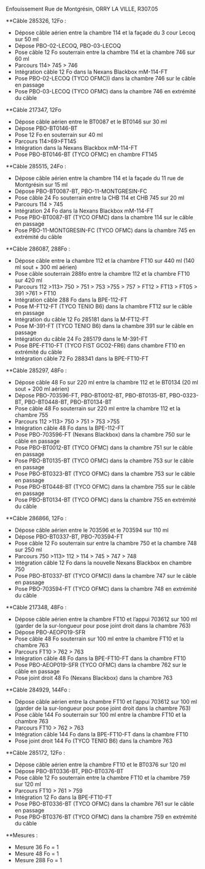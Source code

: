 Enfouissement Rue de Montgrésin, ORRY LA VILLE, R307.05

**Câble 285326, 12Fo :
- Dépose câble aérien entre la chambre 114 et la façade du 3 cour Lecoq sur 50 ml
- Dépose PBO-02-LECOQ, PBO-03-LECOQ
- Pose câble 12 Fo souterrain entre la chambre 114 et la chambre 746 sur 60 ml
- Parcours 114> 745 > 746
- Intégration câble 12 Fo dans la Nexans Blackbox mM-114-FT
- Pose PBO-02-LECOQ (TYCO OFMC)) dans la chambre 746 sur le câble en passage
- Pose PBO-03-LECOQ (TYCO OFMC) dans la chambre 746 en extrémité du câble

**Câble 217347, 12Fo
- Dépose câble aérien entre le BT0087 et le BT0146 sur 30 ml
- Dépose PBO-BT0146-BT
- Pose 12 Fo en souterrain sur 40 ml
- Parcours 114>69>FT145
- Intégration dans la Nexans Blackbox mM-114-FT
- Pose PBO-BT0146-BT (TYCO OFMC) en chambre FT145

**Câble 285515, 24Fo :
- Dépose câble aérien entre la chambre 114 et la façade du 11 rue de Montgrésin sur 15 ml
- Dépose PBO-BT0087-BT, PBO-11-MONTGRESIN-FC
- Pose câble 24 Fo souterrain entre la CHB 114 et CHB 745 sur 20 ml
- Parcours 114 > 745
- Intégration 24 Fo dans la Nexans Blackbox mM-114-FT
- Pose PBO-BT0087-BT (TYCO OFMC) dans la chambre 114 sur le câble en passage
- Pose PBO-11-MONTGRESIN-FC (TYCO OFMC) dans la chambre 745 en extrémité du câble

**Câble 286087, 288Fo :
- Dépose câble entre la chambre 112 et la chambre FT10 sur 440 ml (140 ml sout + 300 ml aérien)
- Pose câble souterrain 288fo entre la chambre 112 et la chambre FT10 sur 420 ml
- Parcours 112 >113> 750 > 751 > 753 >755 > 757 > FT12 > FT13 > FT05 > 391 >761 > FT10
- Intégration câble 288 Fo dans la BPE-112-FT
- Pose M-FT12-FT (TYCO TENIO B6) dans la chambre FT12 sur le câble en passage
- Intégration du câble 12 Fo 285181 dans la M-FT12-FT
- Pose M-391-FT (TYCO TENIO B6) dans la chambre 391 sur le câble en passage
- Intégration du câble 24 Fo 285179 dans le M-391-FT
- Pose BPE-FT10-FT (TYCO FIST GCO2-FR6) dans chambre FT10 en extrémité du câble
- Intégration câble 72 Fo 288341 dans la BPE-FT10-FT

**Câble 285297, 48Fo :
- Dépose câble 48 Fo sur 220 ml entre la chambre 112 et le BT0134 (20 ml sout + 200 ml aérien)
- Dépose PBO-703596-FT, PBO-BT0012-BT, PBO-BT0135-BT, PBO-0323-BT, PBO-BT0448-BT, PBO-BT0134-BT
- Pose câble 48 Fo souterrain sur 220 ml entre la chambre 112 et la chambre 755
- Parcours 112 >113> 750 > 751 > 753 >755
- Intégration câble 48 Fo dans la BPE-112-FT
- Pose PBO-703596-FT (Nexans Blackbox) dans la chambre 750 sur le câble en passage
- Pose PBO-BT0012-BT (TYCO OFMC) dans la chambre 751 sur le câble en passage
- Pose PBO-BT0135-BT (TYCO OFMC) dans la chambre 753 sur le câble en passage
- Pose PBO-BT0323-BT (TYCO OFMC) dans la chambre 753 sur le câble en passage
- Pose PBO-BT0448-BT (TYCO OFMC) dans la chambre 755 sur le câble en passage
- Pose PBO-BT0134-BT (TYCO OFMC) dans la chambre 755 en extrémité du câble

**Câble 286866, 12Fo :
- Dépose câble aérien entre le 703596 et le 703594 sur 110 ml
- Dépose PBO-BT0337-BT, PBO-703594-FT
- Pose câble 12 Fo souterrain sur entre la chambre 750 et la chambre 748 sur 250 ml
- Parcours 750 >113> 112 > 114 > 745 > 747 > 748 
- Intégration câble 12 Fo dans la nouvelle Nexans Blackbox en chambre 750
- Pose PBO-BT0337-BT (TYCO OFMC)) dans la chambre 747 sur le câble en passage
- Pose PBO-703594-FT (TYCO OFMC) dans la chambre 748 en extrémité du câble

**Câble 217348, 48Fo :
- Dépose câble aérien entre la chambre FT10 et l’appui 703612 sur 100 ml (garder de la sur-longueur pour pose joint droit dans la chambre 763)
- Dépose PBO-AEOP019-SFR
- Pose câble 48 Fo souterrain sur 100 ml entre la chambre FT10 et la chambre 763
- Parcours FT10 > 762 > 763
- Intégration câble 48 Fo dans la BPE-FT10-FT dans la chambre FT10
- Pose PBO-AEOP019-SFR (TYCO OFMC) dans la chambre 762 sur le câble en passage
- Pose joint droit 48 Fo (Nexans Blackbox) dans la chambre 763

**Câble 284929, 144Fo :
- Dépose câble aérien entre la chambre FT10 et l’appui 703612 sur 100 ml (garder de la sur-longueur pour pose joint droit dans la chambre 763)
- Pose câble 144 Fo souterrain sur 100 ml entre la chambre FT10 et la chambre 763
- Parcours FT10 > 762 > 763
- Intégration câble 144 Fo dans la BPE-FT10-FT dans la chambre FT10
- Pose joint droit 144 Fo (TYCO TENIO B6) dans la chambre 763

**Câble 285172, 12Fo :
- Dépose câble aérien entre la chambre FT10 et le BT0376 sur 120 ml
- Dépose PBO-BT0336-BT, PBO-BT0376-BT
- Pose câble 12 Fo souterrain entre la chambre FT10 et la chambre 759 sur 120 ml
- Parcours FT10 > 761 > 759
- Intégration 12 Fo dans la BPE-FT10-FT
- Pose PBO-BT0336-BT (TYCO OFMC) dans la chambre 761 sur le câble en passage
- Pose PBO-BT0376-BT (TYCO OFMC) dans la chambre 759 en extrémité du câble


**Mesures :
- Mesure 36 Fo = 1
- Mesure 48 Fo = 1
- Mesure 288 Fo = 1